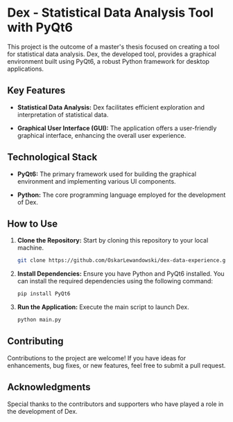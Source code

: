 # Dex - Statistical Data Analysis Tool with PyQt6

This project is the outcome of a master's thesis focused on creating a tool for statistical data analysis. Dex, the
developed tool, provides a graphical environment built using PyQt6, a robust Python framework for desktop applications.

## Key Features

- **Statistical Data Analysis:** Dex facilitates efficient exploration and interpretation of statistical data.

- **Graphical User Interface (GUI):** The application offers a user-friendly graphical interface, enhancing the overall
  user experience.

## Technological Stack

- **PyQt6:** The primary framework used for building the graphical environment and implementing various UI components.

- **Python:** The core programming language employed for the development of Dex.

## How to Use

1. **Clone the Repository:** Start by cloning this repository to your local machine.

    ```bash
    git clone https://github.com/OskarLewandowski/dex-data-experience.git
    ```

2. **Install Dependencies:** Ensure you have Python and PyQt6 installed. You can install the required dependencies using
   the following command:

    ```bash
    pip install PyQt6
    ```

3. **Run the Application:** Execute the main script to launch Dex.

    ```bash
    python main.py
    ```

## Contributing

Contributions to the project are welcome! If you have ideas for enhancements, bug fixes, or new features, feel free to
submit a pull request.

## Acknowledgments

Special thanks to the contributors and supporters who have played a role in the development of Dex.
